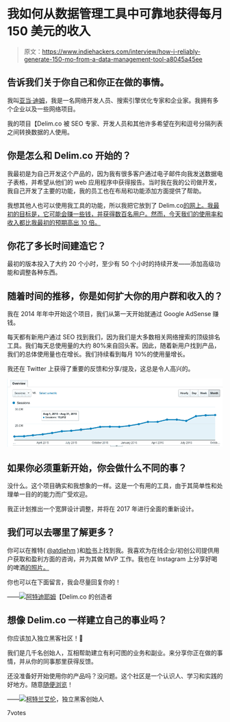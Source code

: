 # 我如何从数据管理工具中可靠地获得每月 150 美元的收入

> 原文：<https://www.indiehackers.com/interview/how-i-reliably-generate-150-mo-from-a-data-management-tool-a8045a45ee>

## 告诉我们关于你自己和你正在做的事情。

我叫[亚当·迪姆](https://twitter.com/atdiehm)，我是一名网络开发人员、搜索引擎优化专家和企业家。我拥有多个企业以及一些网络项目。

我的项目【Delim.co 被 SEO 专家、开发人员和其他许多希望在列和逗号分隔列表之间转换数据的人使用。

## 你是怎么和 Delim.co 开始的？

我最初是为自己开发这个产品的，因为我有很多客户通过电子邮件向我发送数据电子表格，并希望从他们的 web 应用程序中获得报告。当时我在我的公司做开发，我自己开发了主要的功能，我的员工也在布局和功能添加方面提供了帮助。

我想其他人也可以使用我工具的功能，所以我把它放到了 Delim.co[的网上。我最初的目标是，它可能会赚一些钱，并获得数百名用户。然而，今天我们的使用率和收入都比我最初的预期高出 10 倍。](http://delim.co/)

## 你花了多长时间建造它？

最初的版本投入了大约 20 个小时，至少有 50 个小时的持续开发——添加高级功能和调整各种东西。

## 随着时间的推移，你是如何扩大你的用户群和收入的？

我在 2014 年年中开始这个项目，我们从第一天开始就通过 Google AdSense 赚钱。

每天都有新用户通过 SEO 找到我们，因为我们是大多数相关网络搜索的顶级排名工具。我们每天总使用量的大约 80%来自回头客。因此，随着新用户找到产品，我们的总体使用量也在增长。我们持续看到每月 10%的使用量增长。

我还在 Twitter 上获得了重要的反馈和分享/提及，这总是令人高兴的。

![Sessions Graph](img/c0ba4408c17d6c14ab8aa92539097dad.png)

## 如果你必须重新开始，你会做什么不同的事？

没什么。这个项目确实和我想象的一样。这是一个有用的工具，由于其简单性和处理单一目的的能力而广受欢迎。

我正计划推出一个宽屏设计调整，并将在 2017 年进行全面的重新设计。

## 我们可以去哪里了解更多？

你可以在推特( [@atdiehm](https://twitter.com/atdiehm) )和[脸书](https://www.facebook.com/atdiehm)上找到我。我喜欢为在线企业/初创公司提供用户获取和盈利方面的咨询，并为其做 MVP 工作。我也在 Instagram 上分享好喝的啤酒[的照片。](https://www.instagram.com/atdiehm/)

你也可以在下面留言，我会尽量回复你的！

——[<picture id="ember8003221" class="user-avatar ember-view user-link__avatar">![](img/82bd3bb4769a3aa1cd13889ee7c0fa91.png)</picture>阿特迪耶姆](/atdiehm?id=m9Ygcb0Ub4TQlT4USn3TSNiwE5y1)【Delim.co 的创造者

## 想像 Delim.co 一样建立自己的事业吗？

你应该加入独立黑客社区！🤗

我们是几千名创始人，互相帮助建立有利可图的业务和副业。来分享你正在做的事情，并从你的同事那里获得反馈。

还没准备好开始使用你的产品吗？没问题。这个社区是一个认识人、学习和实践的好地方。随意[随便浏览](/)！

——[<picture id="ember8003226" class="user-avatar ember-view user-link__avatar">![](img/82bd3bb4769a3aa1cd13889ee7c0fa91.png)</picture>柯特兰艾伦](/csallen?id=ibTLPyjwVebnZjMGKvz6ztarnuV2)，独立黑客创始人

7votes